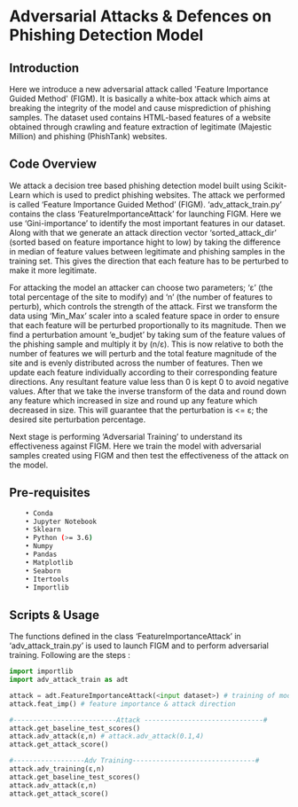 # Adversarial Attacks & Defences on Phishing Detection Model

## Introduction
Here we introduce a new adversarial attack called 'Feature Importance Guided Method' (FIGM). It is basically a white-box attack which aims at breaking the integrity of the model and cause misprediction of phishing samples. The dataset used contains HTML-based features of a website obtained through crawling and feature extraction of legitimate (Majestic Million) and phishing (PhishTank) websites.

## Code Overview
We attack a decision tree based phishing detection model built using Scikit-Learn which is used to predict phishing websites. The attack we  performed is called ‘Feature Importance Guided Method’ (FIGM). ‘adv_attack_train.py’ contains the class ‘FeatureImportanceAttack’ for launching FIGM. Here we use ‘Gini-importance’ to identify the most important features in our dataset. Along with that we generate an attack direction vector ‘sorted_attack_dir’  (sorted based on feature importance hight to low) by taking the difference in median of feature values between legitimate and phishing samples in the training set. This gives the direction that each feature has to be perturbed to make it more legitimate.

For attacking the model an attacker can choose two parameters; ‘ε’ (the total percentage of the site to modify) and ‘n’ (the number of features to perturb), which controls the strength of the attack. First we transform the data using ‘Min_Max’ scaler into a scaled feature space in order to ensure that each feature will be perturbed proportionally to its magnitude. Then we find a perturbation amount ‘e_budjet’ by taking sum of the feature values of the phishing sample and multiply it by (n/ε). This is now relative to both the number of features we will perturb and the total feature
magnitude of the site and is evenly distributed across the number of features. Then we update each feature individually according to their corresponding feature directions. Any resultant feature value less than 0 is kept 0 to avoid negative values. After that we take the inverse transform of the data and round down any feature which increased in size and round up any feature which decreased in size. This will guarantee that the perturbation is <= ε; the desired site perturbation percentage. 

Next stage is performing ‘Adversarial Training’ to understand its effectiveness against FIGM. Here we train the model with adversarial samples created using FIGM and then test the effectiveness of the attack on the model.

## Pre-requisites 
```bash
    • Conda
    • Jupyter Notebook
    • Sklearn
    • Python (>= 3.6)
    • Numpy
    • Pandas 
    • Matplotlib
    • Seaborn
    • Itertools
    • Importlib
```

## Scripts & Usage
The functions defined in the class ‘FeatureImportanceAttack’ in ‘adv_attack_train.py’ is used to launch FIGM and to perform adversarial training. 
Following are the steps  :

  
``` python                                                                                       
import importlib                                                                                   
import adv_attack_train as adt                                                                  
``` 
                                                                                                      

```python
attack = adt.FeatureImportanceAttack(<input dataset>) # training of model
attack.feat_imp() # feature importance & attack direction
```


```python
#--------------------------Attack ------------------------------#
attack.get_baseline_test_scores()
attack.adv_attack(ε,n) # attack.adv_attack(0.1,4)
attack.get_attack_score()
```


```python
#------------------Adv Training-------------------------------#
attack.adv_training(ε,n) 
attack.get_baseline_test_scores()
attack.adv_attack(ε,n)
attack.get_attack_score()

```


